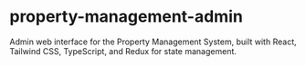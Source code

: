 # property-management-admin
Admin web interface for the Property Management System, built with React, Tailwind CSS, TypeScript, and Redux for state management.
